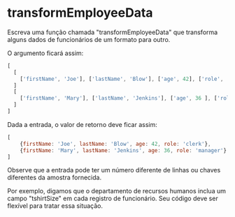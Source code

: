 # transformEmployeeData

Escreva uma função chamada "transformEmployeeData" que transforma alguns dados
de funcionários de um formato para outro.

O argumento ficará assim:

```javascript
[
  [
    ['firstName', 'Joe'], ['lastName', 'Blow'], ['age', 42], ['role', 'clerk']
  ]
  [
    ['firstName', 'Mary'], ['lastName', 'Jenkins'], ['age', 36 ], ['role', 'manager']
  ]
]
```

Dada a entrada, o valor de retorno deve ficar assim:

```javascript
[
    {firstName: 'Joe', lastName: 'Blow', age: 42, role: 'clerk'},
    {firstName: 'Mary', lastName: 'Jenkins', age: 36, role: 'manager'}
]
```

Observe que a entrada pode ter um número diferente de linhas ou chaves
diferentes da amostra fornecida.

Por exemplo, digamos que o departamento de recursos humanos inclua um campo
"tshirtSize" em cada registro de funcionário. Seu código deve ser flexível para
tratar essa situação.
